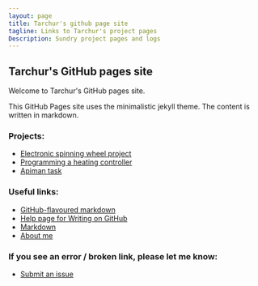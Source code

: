 ```yaml
---
layout: page
title: Tarchur's github page site
tagline: Links to Tarchur's project pages
Description: Sundry project pages and logs
---
```

## Tarchur's GitHub pages site

Welcome to Tarchur's GitHub pages site.

This GitHub Pages site uses the minimalistic jekyll theme. The content is written in markdown.

### Projects:
- [Electronic spinning wheel project](https://tarchur.github.io/SpinningWheel/)
- [Programming a heating controller](https://tarchur.github.io/stretch_task/)
- [Apiman task](https://tarchur.github.io/apiman_task/)


<!-- ### Logs:
- A list of applications installed on my Fedora device -->

### Useful links:
- [GitHub-flavoured markdown](https://help.github.com/articles/basic-writing-and-formatting-syntax/)
- [Help page for Writing on GitHub](https://help.github.com/categories/writing-on-github) 
- [Markdown](https://daringfireball.net/projects/markdown/syntax)
- [About me](docs/about.md)

### If you see an error / broken link, please let me know:
- [Submit an issue](https://github.com/tarchur/tarchur.github.io/issues)
